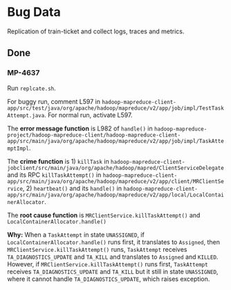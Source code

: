 # Bug Data
 Replication of train-ticket and collect logs, traces and metrics.

## Done
### MP-4637
Run `replcate.sh`.

For buggy run, comment L597 in `hadoop-mapreduce-client-app/src/test/java/org/apache/hadoop/mapreduce/v2/app/job/impl/TestTaskAttempt.java`. For normal run, activate L597.

The **error message function** is L982 of `handle()` in `hadoop-mapreduce-project/hadoop-mapreduce-client/hadoop-mapreduce-client-app/src/main/java/org/apache/hadoop/mapreduce/v2/app/job/impl/TaskAttemptImpl`.  

The **crime function** is 1) `killTask` in `hadoop-mapreduce-client-jobclient/src/main/java/org/apache/hadoop/mapred/ClientServiceDelegate` and its RPC `killTaskAttempt()` in `hadoop-mapreduce-client-app/src/main/java/org/apache/hadoop/mapreduce/v2/app/client/MRClientService`, 2) `heartbeat()` and its `handle()` in `hadoop-mapreduce-client-app/src/main/java/org/apache/hadoop/mapreduce/v2/app/local/LocalContainerAllocator`. 

The **root cause function** is `MRClientService.killTaskAttempt()` and `LocalContainerAllocator.handle()`

**Why:** When a `TaskAttempt` in state `UNASSIGNED`, if `LocalContainerAllocator.handle()` runs first, it translates to `Assigned`, then `MRClientService.killTaskAttempt()` runs, `TaskAttempt` receives `TA_DIAGNOSTICS_UPDATE` and `TA_KILL` and translates to `Assigned` and `KILLED`. However, if `MRClientService.killTaskAttempt()` runs first, `TaskAttempt` receives `TA_DIAGNOSTICS_UPDATE` and `TA_KILL` but it still in state `UNASSIGNED`, where it cannot handle `TA_DIAGNOSTICS_UPDATE`, which raises exception.
